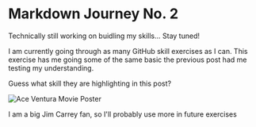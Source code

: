 # Markdown Journey No. 2

 
Technically still working on buidling my skills... Stay tuned! 

I am currently going through as many GitHub skill exercises as I can.
This exercise has me going some of the same basic the previous post had me testing my understanding.

Guess what skill they are highlighting in this post?

![Ace Ventura Movie Poster](https://upload.wikimedia.org/wikipedia/en/9/9f/AceVenturaFilm.PNG)

I am a big Jim Carrey fan, so I'll probably use more in future exercises 
